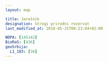 ```yaml
---
layout: map

title: Jarešnik
designation: Strogi prirodni rezervat
last_modified_at: 2018-05-31T00:23:04+02:00

WDPA: [145142]
BioRaS: [436]
geoSrbija:
  L1_183: [36]
---
```

